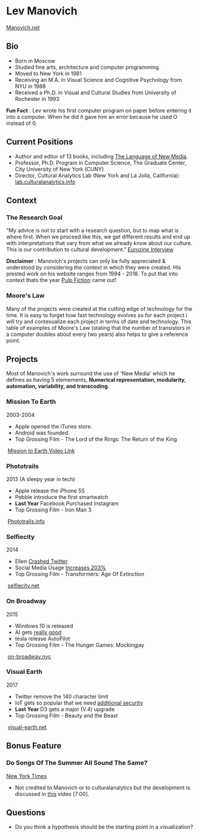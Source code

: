 # Lev Manovich
[Manovich.net](http://manovich.net)

## Bio
- Born in Moscow
- Studied fine arts, architecture and computer programming.
- Moved to New York in 1981
- Receiving an M.A. in Visual Science and Cognitive Psychology from NYU in 1988
- Received a Ph.D. in Visual and Cultural Studies from University of Rochester in 1993

**Fun Fact** : Lev wrote his first computer program on paper before entering it into a computer. When he did it gave him an error because he used O instead of 0.

## Current Positions
- Author and editor of 13 books, including [The Language of New Media](https://mitpress.mit.edu/books/language-new-media).
- Professor, Ph.D. Program in Computer Science, The Graduate Center, City University of New York (CUNY)
- Director, Cultural Analytics Lab (New York and La Jolla, California): [lab.culturalanalytics.info](http://lab.culturalanalytics.info)

## Context
### The Research Goal
“My advice is not to start with a research question, but to map what is where first. When we proceed like this, we get different results and end up with interpretations that vary from what we already know about our culture. This is our contribution to cultural development.” [Eurozine Interview](https://www.eurozine.com/articles/2015-10-30-manovich-en.html)

**Disclaimer** : Manovich's projects can only be fully appreciated & understood by considering the context in which they were created.
His prested work on his website ranges from 1994 - 2018. To put that into context thats the year [Pulp Fiction](https://en.wikipedia.org/wiki/1994_in_film) came out!
![]()

### Moore's Law
Many of the projects were created at the cutting edge of technology for the time. It is easy to forget how fast technology evolves so for each project i will try and contexualize each project in terms of date and technology. This table of examples of Moore's Law (stating that the number of transistors in a computer doubles about every two years) also helps to give a reference point.
![]()

## Projects
Most of Manovich's work surround the use of 'New Media' which he defines as having 5 elemements, **Numerical representation, modularity, automation, variability, and transcoding**.

### Mission To Earth
2003-2004
- Apple opened the iTunes store.
- Android was founded.
- Top Grossing Film - The Lord of the Rings: The Return of the King

![]()
[Mission to Earth Video Link](https://vimeo.com/44602928)

### Phototrails
2013 (A sleepy year in tech)
- Apple release the iPhone 5S
- Pebble introduce the first smartwatch
- **Last Year** Facebook Purchased Instagram
- Top Grossing Film - Iron Man 3

![]()
[Phototrails.info](http://phototrails.info/instagram-cities/)

### Selfiecity
2014
- Ellen [Crashed Twitter](https://twitter.com/theellenshow/status/440322224407314432)
- Social Media Usage [Increases 203%](https://mashable.com/2014/01/14/mobile-app-use-2013/)
- Top Grossing Film - Transformers: Age Of Extinction

![]()
[selfiecity.net](http://selfiecity.net)

### On Broadway
2015
- Windows 10 is released
- AI gets [really good](https://en.wikipedia.org/wiki/AlphaGo)
- tesla release AutoPilot
- Top Grossing Film - The Hunger Games: Mockingjay

![]()
[on-broadway.nyc](http://www.on-broadway.nyc)

### Visual Earth
2017
- Twitter remove the 140 character limit
- IoT gets so popular that we need [additional security](https://mashable.com/2017/01/04/ces-2017-super-secure-routers/)
- **Last Year** D3 gets a major (V.4) upgrade
- Top Grossing Film - Beauty and the Beast

![]()
[visual-earth.net](http://visual-earth.net)

## Bonus Feature
### Do Songs Of The Summer All Sound The Same?
[New York Times](https://www.nytimes.com/interactive/2018/08/09/opinion/do-songs-of-the-summer-sound-the-same.html)
- Not credited to Manovich or to culturalanalytics but the development is discussed in [this](https://www.youtube.com/watch?v=Bjjbhs0O3LE) video \[7:00].

## Questions
- Do you think a hypothesis should be the starting point in a visualization?